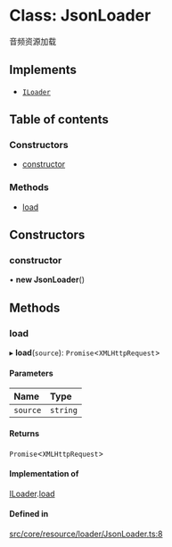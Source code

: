 # Class: JsonLoader

音频资源加载

## Implements

- [`ILoader`](../interfaces/ILoader.md)

## Table of contents

### Constructors

- [constructor](JsonLoader.md#constructor)

### Methods

- [load](JsonLoader.md#load)

## Constructors

### constructor

• **new JsonLoader**()

## Methods

### load

▸ **load**(`source`): `Promise`<`XMLHttpRequest`\>

#### Parameters

| Name | Type |
| :------ | :------ |
| `source` | `string` |

#### Returns

`Promise`<`XMLHttpRequest`\>

#### Implementation of

[ILoader](../interfaces/ILoader.md).[load](../interfaces/ILoader.md#load)

#### Defined in

[src/core/resource/loader/JsonLoader.ts:8](https://github.com/hxg2050/hxg/blob/c8b326a/src/core/resource/loader/JsonLoader.ts#L8)

